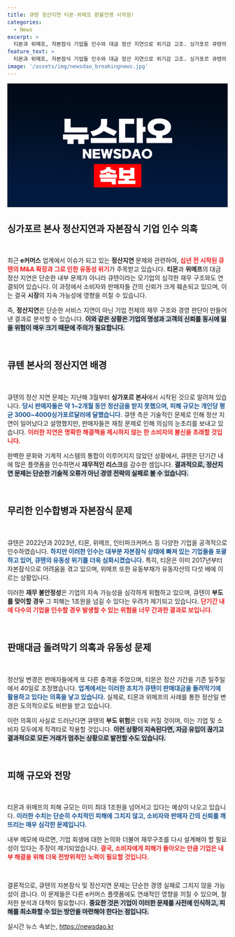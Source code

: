 ```yaml
---
title: 큐텐 정산지연 티몬·위메프 환불전쟁 시작점!
categories:
  - News
excerpt: >
  티몬과 위메프, 자본잠식 기업들 인수와 대금 정산 지연으로 위기감 고조. 싱가포르 큐텐의 유동성 문제로 피해 규모 1조원 예고. 과연 이번 사태의 진실은 무엇일까? 궁금증을 자아내는 상황이 펼쳐지고 있다!
feature_text: >
  티몬과 위메프, 자본잠식 기업들 인수와 대금 정산 지연으로 위기감 고조. 싱가포르 큐텐의 유동성 문제로 피해 규모 1조원 예고. 과연 이번 사태의 진실은 무엇일까? 궁금증을 자아내는 상황이 펼쳐지고 있다!
image: '/assets/img/newsdao_breakingnews.jpg'
---
```


<p><img src="/assets/img/newsdao_breakingnews.jpg" alt="bookingtag 속보" /></p>

<h2 data-ke-size="size26">싱가포르 본사 정산지연과 자본잠식 기업 인수 의혹</h2>

<p data-ke-size="size16">&nbsp;</p>

<p>최근 <strong>e커머스</strong> 업계에서 이슈가 되고 있는 <strong>정산지연</strong> 문제와 관련하여, <b><span style="color: #ee2323;">십년 전 시작된 큐텐의 M&amp;A 확장과 그로 인한 유동성 위기</span></b>가 주목받고 있습니다. <strong>티몬</strong>과 <strong>위메프</strong>의 대금 정산 지연은 단순한 내부 문제가 아니라 큐텐이라는 모기업의 심각한 재무 구조와도 연결되어 있습니다. 이 과정에서 소비자와 판매자들 간의 신뢰가 크게 훼손되고 있으며, 이는 결국 <strong>시장</strong>의 지속 가능성에 영향을 미칠 수 있습니다. </p>

<p>즉, <strong>정산지연</strong>은 단순한 서비스 지연이 아닌 기업 전체의 재무 구조와 경영 판단이 만들어낸 결과로 분석할 수 있습니다. <b><span style="background-color: #21538527;">이와 같은 상황은 기업의 명성과 고객의 신뢰를 동시에 잃을 위험이 매우 크기 때문에 주의가 필요합니다.</span></b></p>

<p data-ke-size="size16">&nbsp;</p>

<h2 data-ke-size="size26">큐텐 본사의 정산지연 배경</h2>

<p data-ke-size="size16">&nbsp;</p>

<p>큐텐의 정산 지연 문제는 지난해 3월부터 <strong>싱가포르 본사</strong>에서 시작된 것으로 알려져 있습니다. <b><span style="color: #1a5490;">당시 판매자들은 약 1~2개월 동안 정산금을 받지 못했으며, 피해 규모는 개인당 평균 3000~4000싱가포르달러에 달했습니다.</span></b> 큐텐 측은 기술적인 문제로 인해 정산 지연이 일어났다고 설명했지만, 판매자들은 재정 문제로 인해 의심의 눈초리를 보내고 있습니다. <b><span style="color: #ee2323;">이러한 지연은 명확한 해결책을 제시하지 않는 한 소비자의 불신을 초래할 것입니다.</span></b></p>

<p>완벽한 문화와 기계적 시스템의 통합이 이루어지지 않았던 상황에서, 큐텐은 단기간 내에 많은 플랫폼을 인수하면서 <strong>재무적인 리스크</strong>를 감수한 셈입니다. <b><span style="background-color: #21538527;">결과적으로, 정산지연 문제는 단순한 기술적 오류가 아닌 경영 전략의 실패로 볼 수 있습니다.</span></b></p>

<p data-ke-size="size16">&nbsp;</p>

<h2 data-ke-size="size26">무리한 인수합병과 자본잠식 문제</h2>

<p data-ke-size="size16">&nbsp;</p>

<p>큐텐은 2022년과 2023년, 티몬, 위메프, 인터파크커머스 등 다양한 기업을 공격적으로 인수하였습니다. <b><span style="color: #1a5490;">하지만 이러한 인수는 대부분 자본잠식 상태에 빠져 있는 기업들을 포괄하고 있어, 큐텐의 유동성 위기를 더욱 심화시켰습니다.</span></b> 특히, 티몬은 이미 2017년부터 자본잠식으로 어려움을 겪고 있으며, 위메프 또한 유동부채가 유동자산의 다섯 배에 이르는 상황입니다. </p>

<p>이러한 <strong>재무 불안정성</strong>은 기업의 지속 가능성을 심각하게 위협하고 있으며, 큐텐이 <strong>부도를 맞이할 경우</strong> 그 피해는 1조원을 넘길 수 있다는 우려가 제기되고 있습니다. <b><span style="color: #ee2323;">단기간 내에 다수의 기업을 인수할 경우 발생할 수 있는 위험을 너무 간과한 결과로 보입니다.</span></b> </p>

<p data-ke-size="size16">&nbsp;</p>

<h2 data-ke-size="size26">판매대금 돌려막기 의혹과 유동성 문제</h2>

<p data-ke-size="size16">&nbsp;</p>

<p>정산일 변경은 판매자들에게 또 다른 충격을 주었으며, 티몬은 정산 기간을 기존 일주일에서 40일로 조정했습니다. <b><span style="color: #1a5490;">업계에서는 이러한 조치가 큐텐이 판매대금을 돌려막기에 활용하고 있다는 의혹을 낳고 있습니다.</span></b> 실제로, 티몬과 위메프의 사례를 통한 정산일 변경은 도의적으로도 비판을 받고 있습니다. </p>

<p>이런 의혹이 사실로 드러난다면 큐텐의 <strong>부도 위험</strong>은 더욱 커질 것이며, 이는 기업 및 소비자 모두에게 직격타로 작용할 것입니다. <b><span style="background-color: #21538527;">이런 상황이 지속된다면, 자금 유입이 끊기고 결과적으로 모든 거래가 멈추는 상황으로 발전할 수도 있습니다.</span></b> </p>

<p data-ke-size="size16">&nbsp;</p>

<h2 data-ke-size="size26">피해 규모와 전망</h2>

<p data-ke-size="size16">&nbsp;</p>

<p>티몬과 위메프의 피해 규모는 이미 최대 1조원을 넘어서고 있다는 예상이 나오고 있습니다. <b><span style="color: #1a5490;">이러한 수치는 단순히 수치적인 피해에 그치지 않고, 소비자와 판매자 간의 신뢰를 깨뜨리는 매우 심각한 문제입니다.</span></b> </p>

<p>내부 메모에 따르면, 기업 회생에 대한 논의와 더불어 재무구조를 다시 설계해야 할 필요성이 있다는 주장이 제기되었습니다. <b><span style="color: #ee2323;">결국, 소비자에게 피해가 돌아오는 만큼 기업은 내부 해결을 위해 더욱 전방위적인 노력이 필요할 것입니다.</span></b> </p>

<p data-ke-size="size16">&nbsp;</p>

<p>결론적으로, 큐텐의 자본잠식 및 정산지연 문제는 단순한 경영 실패로 그치지 않을 가능성이 큽니다. 이 문제들은 다른 e커머스 플랫폼에도 연쇄적인 영향을 끼칠 수 있으며, 철저한 분석과 대책이 필요합니다. <b><span style="background-color: #21538527;">중요한 것은 기업이 이러한 문제를 사전에 인식하고, 피해를 최소화할 수 있는 방안을 마련해야 한다는 점입니다.</span></b></p>
실시간 뉴스 속보는, <a href="https://newsdao.kr" rel="dofollow">https://newsdao.kr</a>


